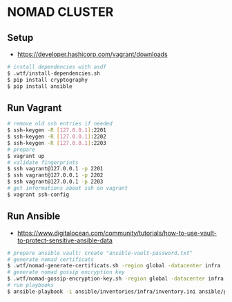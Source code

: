 # NOMAD CLUSTER

## Setup

* https://developer.hashicorp.com/vagrant/downloads

```sh
# install dependencies with asdf
$ .wtf/install-dependencies.sh
$ pip install cryptography
$ pip install ansible
```

## Run Vagrant

```sh
# remove old ssh entries if needed
$ ssh-keygen -R [127.0.0.1]:2201
$ ssh-keygen -R [127.0.0.1]:2202
$ ssh-keygen -R [127.0.0.1]:2203
# prepare
$ vagrant up
# validate fingerprints
$ ssh vagrant@127.0.0.1 -p 2201
$ ssh vagrant@127.0.0.1 -p 2202
$ ssh vagrant@127.0.0.1 -p 2203
# get informations about ssh on vagrant
$ vagrant ssh-config
```

## Run Ansible

* https://www.digitalocean.com/community/tutorials/how-to-use-vault-to-protect-sensitive-ansible-data

```sh
# prepare ansible vault: create "ansible-vault-password.txt"
# generate nomad certificats
$ .wtf/nomad-generate-certificats.sh -region global -datacenter infra
# generate nomad gossip encryption key
$ .wtf/nomad-gossip-encryption-key.sh -region global -datacenter infra
# run playbooks
$ ansible-playbook -i ansible/inventories/infra/inventory.ini ansible/playbook-infra.yml
```